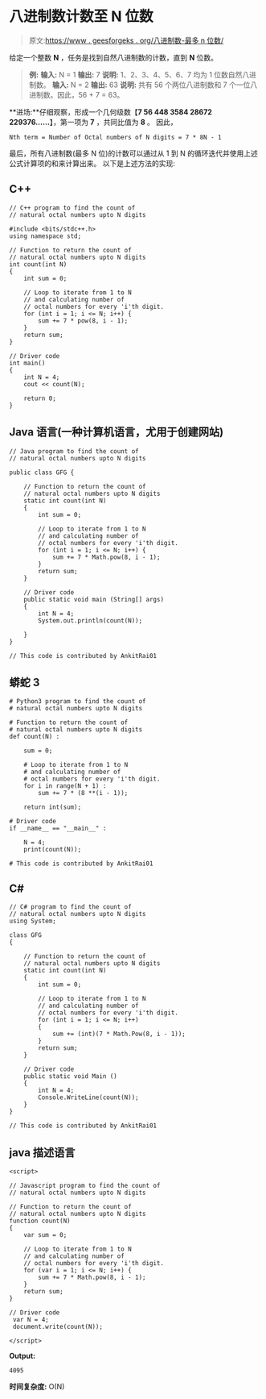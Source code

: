 # 八进制数计数至 N 位数

> 原文:[https://www . geesforgeks . org/八进制数-最多 n 位数/](https://www.geeksforgeeks.org/count-of-octal-numbers-upto-n-digits/)

给定一个整数 **N** ，任务是找到自然八进制数的计数，直到 **N** 位数。

> **例:**
> **输入:** N = 1
> **输出:** 7
> **说明:**
> 1、2、3、4、5、6、7 均为 1 位数自然八进制数。
> **输入:** N = 2
> **输出:** 63
> **说明:**
> 共有 56 个两位八进制数和 7 个一位八进制数。因此，56 + 7 = 63。

**进场:**仔细观察，形成一个几何级数【**7 56 448 3584 28672 229376……**】，第一项为 **7** ，共同比值为 **8** 。
因此，

```
Nth term = Number of Octal numbers of N digits = 7 * 8N - 1
```

最后，所有八进制数(最多 N 位)的计数可以通过从 1 到 N 的循环迭代并使用上述公式计算项的和来计算出来。
以下是上述方法的实现:

## C++

```
// C++ program to find the count of
// natural octal numbers upto N digits

#include <bits/stdc++.h>
using namespace std;

// Function to return the count of
// natural octal numbers upto N digits
int count(int N)
{
    int sum = 0;

    // Loop to iterate from 1 to N
    // and calculating number of
    // octal numbers for every 'i'th digit.
    for (int i = 1; i <= N; i++) {
        sum += 7 * pow(8, i - 1);
    }
    return sum;
}

// Driver code
int main()
{
    int N = 4;
    cout << count(N);

    return 0;
}
```

## Java 语言(一种计算机语言，尤用于创建网站)

```
// Java program to find the count of
// natural octal numbers upto N digits

public class GFG {

    // Function to return the count of
    // natural octal numbers upto N digits
    static int count(int N)
    {
        int sum = 0;

        // Loop to iterate from 1 to N
        // and calculating number of
        // octal numbers for every 'i'th digit.
        for (int i = 1; i <= N; i++) {
            sum += 7 * Math.pow(8, i - 1);
        }
        return sum;
    }

    // Driver code
    public static void main (String[] args)
    {
        int N = 4;
        System.out.println(count(N));

    }
}

// This code is contributed by AnkitRai01
```

## 蟒蛇 3

```
# Python3 program to find the count of
# natural octal numbers upto N digits

# Function to return the count of
# natural octal numbers upto N digits
def count(N) :

    sum = 0;

    # Loop to iterate from 1 to N
    # and calculating number of
    # octal numbers for every 'i'th digit.
    for i in range(N + 1) :
        sum += 7 * (8 **(i - 1));

    return int(sum);

# Driver code
if __name__ == "__main__" :

    N = 4;
    print(count(N));

# This code is contributed by AnkitRai01
```

## C#

```
// C# program to find the count of
// natural octal numbers upto N digits
using System;

class GFG
{

    // Function to return the count of
    // natural octal numbers upto N digits
    static int count(int N)
    {
        int sum = 0;

        // Loop to iterate from 1 to N
        // and calculating number of
        // octal numbers for every 'i'th digit.
        for (int i = 1; i <= N; i++)
        {
            sum += (int)(7 * Math.Pow(8, i - 1));
        }
        return sum;
    }

    // Driver code
    public static void Main ()
    {
        int N = 4;
        Console.WriteLine(count(N));
    }
}

// This code is contributed by AnkitRai01
```

## java 描述语言

```
<script>

// Javascript program to find the count of
// natural octal numbers upto N digits

// Function to return the count of
// natural octal numbers upto N digits
function count(N)
{
    var sum = 0;

    // Loop to iterate from 1 to N
    // and calculating number of
    // octal numbers for every 'i'th digit.
    for (var i = 1; i <= N; i++) {
        sum += 7 * Math.pow(8, i - 1);
    }
    return sum;
}

// Driver code
 var N = 4;
 document.write(count(N));

</script>
```

**Output:** 

```
4095
```

**时间复杂度:** O(N)